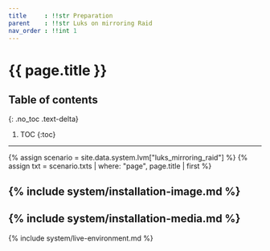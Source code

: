 ```yaml
---
title     : !!str Preparation
parent    : !!str Luks on mirroring Raid
nav_order : !!int 1
---
```


# {{ page.title }}

## Table of contents
{: .no_toc .text-delta}

1. TOC
{:toc}

---

{% assign scenario = site.data.system.lvm["luks_mirroring_raid"] %}
{% assign txt = scenario.txts | where: "page", page.title | first %}

{% include system/installation-image.md %}
---
{% include system/installation-media.md %}
---
{% include system/live-environment.md %}

